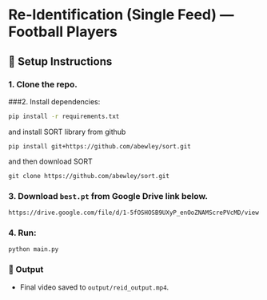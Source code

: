 # Re-Identification (Single Feed) — Football Players

## 🔧 Setup Instructions
### 1. Clone the repo.
###2. Install dependencies:

```bash
pip install -r requirements.txt
```
and install SORT library from github
```
pip install git+https://github.com/abewley/sort.git
```
and then download SORT

```
git clone https://github.com/abewley/sort.git
```
### 3. Download `best.pt` from Google Drive link below.
   
```
https://drive.google.com/file/d/1-5fOSHOSB9UXyP_enOoZNAMScrePVcMD/view
```

### 4. Run:
```
python main.py
```

### 📁 Output
- Final video saved to `output/reid_output.mp4`.
